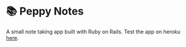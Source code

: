 # 📚 Peppy Notes

A small note taking app built with Ruby on Rails.
Test the app on heroku [here](https://peppynotes.herokuapp.com/).